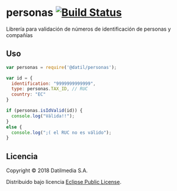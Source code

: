 # personas [![Build Status](https://travis-ci.org/datil/personas.svg?branch=master)](https://travis-ci.org/datil/personas)

Librería para validación de números de identificación de personas y compañías

## Uso

```js
var personas = require('@datil/personas');

var id = {
  identification: "9999999999999",
  type: personas.TAX_ID, // RUC
  country: "EC"
}

if (personas.isIdValid(id)) {
  console.log("Válida!!");
}
else {
  console.log(";( el RUC no es válido");
}
```

## Licencia

Copyright © 2018 Datilmedia S.A.

Distribuido bajo licencia [Eclipse Public License](https://github.com/datil/personas/blob/master/LICENSE).
